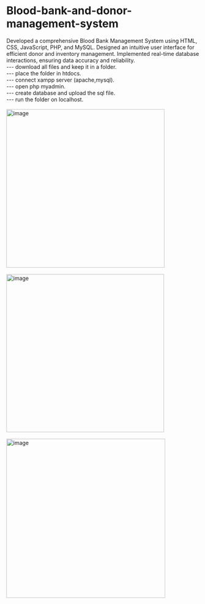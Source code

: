 # Blood-bank-and-donor-management-system
Developed a comprehensive Blood Bank Management System using HTML, CSS, JavaScript, PHP, and MySQL. Designed an intuitive user interface for efficient donor and inventory management. Implemented real-time database interactions, ensuring data accuracy and reliability.
<br>--- download  all files and keep it in a folder.
<br>--- place the folder in htdocs.
<br>--- connect xampp server (apache,mysql).
<br>--- open php myadmin.
<br>--- create database and upload the sql file.
<br>--- run the folder on localhost.
<br><br>
<img width="413" alt="image" src="https://github.com/shubhamkushwaha133/Blood-bank-and-donor-management-system/assets/110382194/461a12fb-cce0-4672-90ba-a4d305b0414e">
<br><br>
<img width="412" alt="image" src="https://github.com/shubhamkushwaha133/Blood-bank-and-donor-management-system/assets/110382194/87a58446-533c-46d9-8021-8405b0a878ce">
<br><br>
<img width="415" alt="image" src="https://github.com/shubhamkushwaha133/Blood-bank-and-donor-management-system/assets/110382194/bfb7f29b-81fc-4343-9d57-9c42fc323049">

